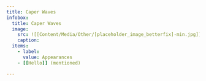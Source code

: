 ```yaml
---
title: Caper Waves
infobox:
  title: Caper Waves
  image:
    src: ![[Content/Media/Other/[placeholder_image_betterfix]-min.jpg]]
    caption: 
  items:
    - label: 
      value: Appearances
	- [[Hello]] (mentioned)

---
```


